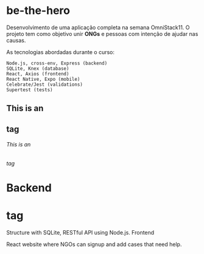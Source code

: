 # be-the-hero
Desenvolvimento de uma aplicação completa na semana OmniStack11.
O projeto tem como objetivo unir **ONGs** e pessoas com intenção de ajudar nas causas.

As tecnologias abordadas durante o curso:

    Node.js, cross-env, Express (backend)
    SQLite, Knex (database)
    React, Axios (frontend)
    React Native, Expo (mobile)
    Celebrate/Jest (validations)
    Supertest (tests)

## This is an <h2> tag
###### This is an <h6> tag
    
#     Backend <h1> tag

Structure with SQLite, RESTful API using Node.js.
Frontend

React website where NGOs can signup and add cases that need help.
